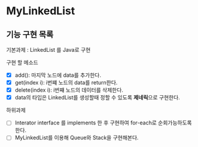 # MyLinkedList
## 기능 구현 목록
기본과제 : LinkedList 를 Java로 구현 

구현 할 메소드
  - [x] add(): 마지막 노드에 data를 추가한다.
  - [x] get(index i): i번쨰 노드의 data를 return한다.
  - [x] delete(index i): i번쨰 노드의 데이터를 삭제한다.
- [x] data의 타입은 LinkedList를 생성할때 정할 수 있도록 **제네릭**으로 구현한다.

하위과제
- [ ] Interator interface 를 implements 한 후 구현하여 for-each로 순회가능하도록 한다.
- [ ] MyLinkedList를 이용해 Queue와 Stack을 구현해본다.